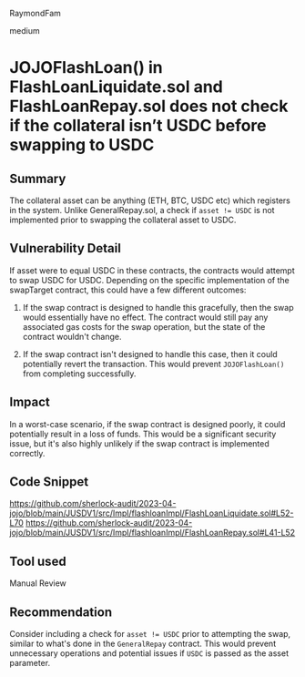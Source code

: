 RaymondFam

medium

# JOJOFlashLoan() in FlashLoanLiquidate.sol and FlashLoanRepay.sol does not check if the collateral isn’t USDC before swapping to USDC

## Summary
The collateral asset can be anything (ETH, BTC, USDC etc)  which registers in the system. Unlike GeneralRepay.sol, a check if `asset != USDC` is not implemented prior to swapping the collateral asset to USDC.

## Vulnerability Detail
If asset were to equal USDC in these contracts, the contracts would attempt to swap USDC for USDC. Depending on the specific implementation of the swapTarget contract, this could have a few different outcomes:

1. If the swap contract is designed to handle this gracefully, then the swap would essentially have no effect. The contract would still pay any associated gas costs for the swap operation, but the state of the contract wouldn't change.

2. If the swap contract isn't designed to handle this case, then it could potentially revert the transaction. This would prevent `JOJOFlashLoan()` from completing successfully.

## Impact
In a worst-case scenario, if the swap contract is designed poorly, it could potentially result in a loss of funds. This would be a significant security issue, but it's also highly unlikely if the swap contract is implemented correctly.

## Code Snippet
https://github.com/sherlock-audit/2023-04-jojo/blob/main/JUSDV1/src/Impl/flashloanImpl/FlashLoanLiquidate.sol#L52-L70
https://github.com/sherlock-audit/2023-04-jojo/blob/main/JUSDV1/src/Impl/flashloanImpl/FlashLoanRepay.sol#L41-L52

## Tool used

Manual Review

## Recommendation
Consider including a check for `asset != USDC` prior to attempting the swap, similar to what's done in the `GeneralRepay` contract. This would prevent unnecessary operations and potential issues if `USDC` is passed as the asset parameter.